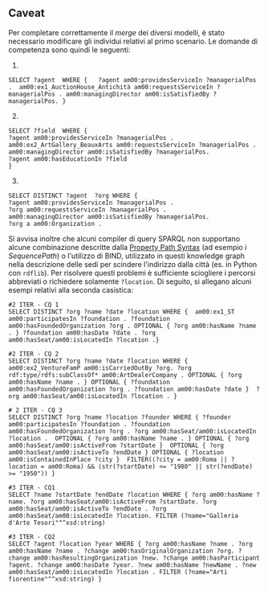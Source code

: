 ## Caveat

Per completare correttamente il <i>merge</i> dei diversi modelli, è stato necessario modificare gli individui relativi al primo scenario. Le domande di competenza sono quindi le seguenti:

1) 

```
SELECT ?agent  WHERE {   ?agent am00:providesServiceIn ?managerialPos .  am00:ex1_AuctionHouse_Antichità am00:requestsServiceIn ?managerialPos . am00:managingDirector am00:isSatisfiedBy ?managerialPos. }
```

2)

```
SELECT ?field  WHERE {  
?agent am00:providesServiceIn ?managerialPos . 
am00:ex2_ArtGallery_BeauxArts am00:requestsServiceIn ?managerialPos .
am00:managingDirector am00:isSatisfiedBy ?managerialPos.
?agent am00:hasEducationIn ?field
}
```

3)
```
SELECT DISTINCT ?agent  ?org WHERE {  
?agent am00:providesServiceIn ?managerialPos . 
?org am00:requestsServiceIn ?managerialPos .
am00:managingDirector am00:isSatisfiedBy ?managerialPos.
?org a am00:Organization . 
```

Si avvisa inoltre che alcuni compiler di query SPARQL non supportano alcune combinazione descritte dalla [Property Path Syntax](https://www.w3.org/TR/sparql11-query/) (ad esempio i <i>SequencePath</i>) o l'utilizzo di BIND, utilizzato in questi knowledge graph nella descrizione delle sedi per scindere l'indirizzo dalla città (es. in Python con ```rdflib```). Per risolvere questi problemi è sufficiente sciogliere i percorsi abbreviati o richiedere solamente  ```?location```. Di seguito, si allegano alcuni esempi relativi alla seconda casistica:

```
#2 ITER - CQ 1
SELECT DISTINCT ?org ?name ?date ?location WHERE {  am00:ex1_ST  am00:participatesIn ?foundation . ?foundation am00:hasFoundedOrganization ?org . OPTIONAL { ?org am00:hasName ?name . } ?foundation am00:hasDate ?date . ?org am00:hasSeat/am00:isLocatedIn ?location .}

#2 ITER - CQ 2
SELECT DISTINCT ?org ?name ?date ?location WHERE {  am00:ex2_VentureFamP am00:isCarriedOutBy ?org. ?org rdf:type/rdfs:subClassOf* am00:ArtDealerCompany . OPTIONAL { ?org am00:hasName ?name . } OPTIONAL { ?foundation am00:hasFoundedOrganization ?org . ?foundation am00:hasDate ?date }  ?org am00:hasSeat/am00:isLocatedIn ?location . }

# 2 ITER - CQ 3
SELECT DISTINCT ?org ?name ?location ?founder WHERE { ?founder am00:participatesIn ?foundation . ?foundation am00:hasFoundedOrganization ?org . ?org am00:hasSeat/am00:isLocatedIn ?location .  OPTIONAL { ?org am00:hasName ?name . } OPTIONAL { ?org am00:hasSeat/am00:isActiveFrom ?startDate }  OPTIONAL { ?org am00:hasSeat/am00:isActiveTo ?endDate } OPTIONAL { ?location am00:isContainedInPlace ?city }  FILTER((?city = am00:Roma || ?location = am00:Roma) && (str(?startDate) <= "1980" || str(?endDate) >= "1950")) }

#3 ITER - CQ1
SELECT ?name ?startDate ?endDate ?location WHERE { ?org am00:hasName ?name. ?org am00:hasSeat/am00:isActiveFrom ?startDate. ?org am00:hasSeat/am00:isActiveTo ?endDate . ?org am00:hasSeat/am00:isLocatedIn ?location. FILTER (?name="Galleria d'Arte Tesori"^^xsd:string)

#3 ITER - CQ2
SELECT ?agent ?location ?year WHERE { ?org am00:hasName ?name . ?org am00:hasName ?name . ?change am00:hasOriginalOrganization ?org. ?change am00:hasResultingOrganization ?new. ?change am00:hasParticipant ?agent. ?change am00:hasDate ?year. ?new am00:hasName ?newName . ?new am00:hasSeat/am00:isLocatedIn ?location . FILTER (?name="Arti fiorentine"^^xsd:string) }
```